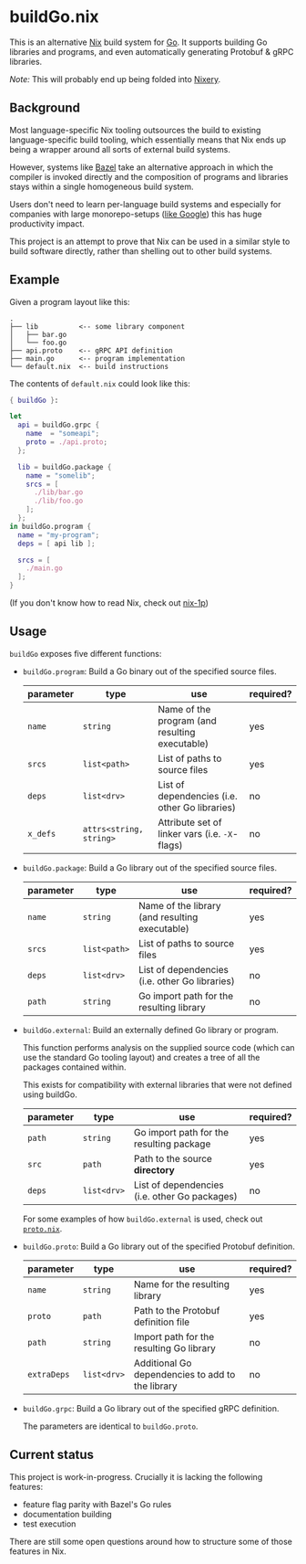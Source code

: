 buildGo.nix
===========

This is an alternative [Nix][] build system for [Go][]. It supports building Go
libraries and programs, and even automatically generating Protobuf & gRPC
libraries.

*Note:* This will probably end up being folded into [Nixery][].

## Background

Most language-specific Nix tooling outsources the build to existing
language-specific build tooling, which essentially means that Nix ends up being
a wrapper around all sorts of external build systems.

However, systems like [Bazel][] take an alternative approach in which the
compiler is invoked directly and the composition of programs and libraries stays
within a single homogeneous build system.

Users don't need to learn per-language build systems and especially for
companies with large monorepo-setups ([like Google][]) this has huge
productivity impact.

This project is an attempt to prove that Nix can be used in a similar style to
build software directly, rather than shelling out to other build systems.

## Example

Given a program layout like this:

```
.
├── lib          <-- some library component
│   ├── bar.go
│   └── foo.go
├── api.proto    <-- gRPC API definition
├── main.go      <-- program implementation
└── default.nix  <-- build instructions
```

The contents of `default.nix` could look like this:

```nix
{ buildGo }:

let
  api = buildGo.grpc {
    name  = "someapi";
    proto = ./api.proto;
  };

  lib = buildGo.package {
    name = "somelib";
    srcs = [
      ./lib/bar.go
      ./lib/foo.go
    ];
  };
in buildGo.program {
  name = "my-program";
  deps = [ api lib ];

  srcs = [
    ./main.go
  ];
}
```

(If you don't know how to read Nix, check out [nix-1p][])

## Usage

`buildGo` exposes five different functions:

* `buildGo.program`: Build a Go binary out of the specified source files.

  | parameter | type                    | use                                            | required? |
  |-----------|-------------------------|------------------------------------------------|-----------|
  | `name`    | `string`                | Name of the program (and resulting executable) | yes       |
  | `srcs`    | `list<path>`            | List of paths to source files                  | yes       |
  | `deps`    | `list<drv>`             | List of dependencies (i.e. other Go libraries) | no        |
  | `x_defs`  | `attrs<string, string>` | Attribute set of linker vars (i.e. `-X`-flags) | no        |

* `buildGo.package`: Build a Go library out of the specified source files.

  | parameter | type         | use                                            | required? |
  |-----------|--------------|------------------------------------------------|-----------|
  | `name`    | `string`     | Name of the library (and resulting executable) | yes       |
  | `srcs`    | `list<path>` | List of paths to source files                  | yes       |
  | `deps`    | `list<drv>`  | List of dependencies (i.e. other Go libraries) | no        |
  | `path`    | `string`     | Go import path for the resulting library       | no        |

* `buildGo.external`: Build an externally defined Go library or program.

  This function performs analysis on the supplied source code (which
  can use the standard Go tooling layout) and creates a tree of all
  the packages contained within.

  This exists for compatibility with external libraries that were not
  defined using buildGo.

  | parameter | type           | use                                           | required? |
  |-----------|----------------|-----------------------------------------------|-----------|
  | `path`    | `string`       | Go import path for the resulting package      | yes       |
  | `src`     | `path`         | Path to the source **directory**              | yes       |
  | `deps`    | `list<drv>`    | List of dependencies (i.e. other Go packages) | no        |

  For some examples of how `buildGo.external` is used, check out
  [`proto.nix`](./proto.nix).

* `buildGo.proto`: Build a Go library out of the specified Protobuf definition.

  | parameter   | type        | use                                              | required? |
  |-------------|-------------|--------------------------------------------------|-----------|
  | `name`      | `string`    | Name for the resulting library                   | yes       |
  | `proto`     | `path`      | Path to the Protobuf definition file             | yes       |
  | `path`      | `string`    | Import path for the resulting Go library         | no        |
  | `extraDeps` | `list<drv>` | Additional Go dependencies to add to the library | no        |

* `buildGo.grpc`: Build a Go library out of the specified gRPC definition.

  The parameters are identical to `buildGo.proto`.

## Current status

This project is work-in-progress. Crucially it is lacking the following features:

* feature flag parity with Bazel's Go rules
* documentation building
* test execution

There are still some open questions around how to structure some of those
features in Nix.

[Nix]: https://nixos.org/nix/
[Go]: https://golang.org/
[Nixery]: https://github.com/google/nixery
[Bazel]: https://bazel.build/
[like Google]: https://ai.google/research/pubs/pub45424
[nix-1p]: https://github.com/tazjin/nix-1p
